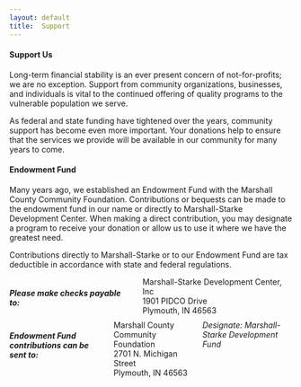 ```yaml
---
layout: default
title:  Support
---
```

#### Support Us
Long-term financial stability is an ever present concern of not-for-profits; we are no exception. Support from community organizations, businesses, and individuals is vital to the continued offering of quality programs to the vulnerable population we serve.

As federal and state funding have tightened over the years, community support has become even more important. Your donations help to ensure that the services we provide will be available in our community for many years to come.

#### Endowment Fund
Many years ago, we established an Endowment Fund with the Marshall County Community Foundation. Contributions or bequests can be made to the endowment fund in our name or directly to Marshall-Starke Development Center. When making a direct contribution, you may designate a program to receive your donation or allow us to use it where we have the greatest need.

Contributions directly to Marshall-Starke or to our Endowment Fund are tax deductible in accordance with state and federal regulations.

<div class="panel">
  <div class="six columns">
    <h5 class="subheader">Please make checks payable to:</h5>
    Marshall-Starke Development Center, Inc<br />
    1901 PIDCO Drive<br />
    Plymouth, IN 46563
  </div>

  <div class="six columns">
    <h5 class="subheader">Endowment Fund contributions can be sent to:</h5>
    Marshall County Community Foundation<br />
    2701 N. Michigan Street<br />
    Plymouth, IN 46563<br /><br />
    <em>Designate: Marshall-Starke Development Fund</em>
  </div>
  &nbsp;
</div>
